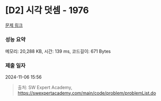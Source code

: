 # [D2] 시각 덧셈 - 1976 

[문제 링크](https://swexpertacademy.com/main/code/problem/problemDetail.do?contestProbId=AV5PttaaAZIDFAUq) 

### 성능 요약

메모리: 20,288 KB, 시간: 139 ms, 코드길이: 671 Bytes

### 제출 일자

2024-11-06 15:56



> 출처: SW Expert Academy, https://swexpertacademy.com/main/code/problem/problemList.do